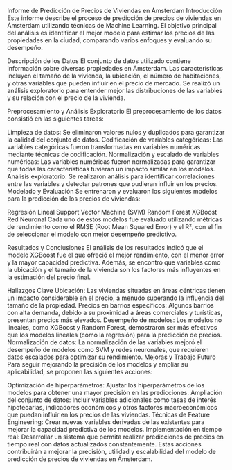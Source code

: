 Informe de Predicción de Precios de Viviendas en Ámsterdam
Introducción
Este informe describe el proceso de predicción de precios de viviendas en Ámsterdam utilizando técnicas de Machine Learning. El objetivo principal del análisis es identificar el mejor modelo para estimar los precios de las propiedades en la ciudad, comparando varios enfoques y evaluando su desempeño.

Descripción de los Datos
El conjunto de datos utilizado contiene información sobre diversas propiedades en Ámsterdam. Las características incluyen el tamaño de la vivienda, la ubicación, el número de habitaciones, y otras variables que pueden influir en el precio de mercado. Se realizó un análisis exploratorio para entender mejor las distribuciones de las variables y su relación con el precio de la vivienda.

Preprocesamiento y Análisis Exploratorio
El preprocesamiento de los datos consistió en las siguientes tareas:

Limpieza de datos: Se eliminaron valores nulos y duplicados para garantizar la calidad del conjunto de datos.
Codificación de variables categóricas: Las variables categóricas fueron transformadas en variables numéricas mediante técnicas de codificación.
Normalización y escalado de variables numéricas: Las variables numéricas fueron normalizadas para garantizar que todas las características tuvieran un impacto similar en los modelos.
Análisis exploratorio: Se realizaron análisis para identificar correlaciones entre las variables y detectar patrones que pudieran influir en los precios.
Modelado y Evaluación
Se entrenaron y evaluaron los siguientes modelos para la predicción de los precios de viviendas:

Regresión Lineal
Support Vector Machine (SVM)
Random Forest
XGBoost
Red Neuronal
Cada uno de estos modelos fue evaluado utilizando métricas de rendimiento como el RMSE (Root Mean Squared Error) y el R², con el fin de seleccionar el modelo con mejor desempeño predictivo.

Resultados y Conclusiones
El análisis de los resultados indicó que el modelo XGBoost fue el que ofreció el mejor rendimiento, con el menor error y la mayor capacidad predictiva. Además, se encontró que variables como la ubicación y el tamaño de la vivienda son los factores más influyentes en la estimación del precio final.

Hallazgos Clave
Ubicación: Las viviendas situadas en áreas céntricas tienen un impacto considerable en el precio, a menudo superando la influencia del tamaño de la propiedad.
Precios en barrios específicos: Algunos barrios con alta demanda, debido a su proximidad a áreas comerciales y turísticas, presentan precios más elevados.
Desempeño de modelos: Los modelos no lineales, como XGBoost y Random Forest, demostraron ser más efectivos que los modelos lineales (como la regresión) para la predicción de precios.
Normalización de datos: La normalización de las variables mejoró el desempeño de modelos como SVM y redes neuronales, que requieren datos escalados para optimizar su rendimiento.
Mejoras y Trabajo Futuro
Para seguir mejorando la precisión de los modelos y ampliar su aplicabilidad, se proponen las siguientes acciones:

Optimización de hiperparámetros: Ajustar los hiperparámetros de los modelos para obtener una mayor precisión en las predicciones.
Ampliación del conjunto de datos: Incluir variables adicionales como tasas de interés hipotecarias, indicadores económicos y otros factores macroeconómicos que puedan influir en los precios de las viviendas.
Técnicas de Feature Engineering: Crear nuevas variables derivadas de las existentes para mejorar la capacidad predictiva de los modelos.
Implementación en tiempo real: Desarrollar un sistema que permita realizar predicciones de precios en tiempo real con datos actualizados constantemente.
Estas acciones contribuirán a mejorar la precisión, utilidad y escalabilidad del modelo de predicción de precios de viviendas en Ámsterdam.
